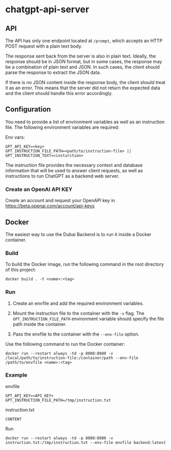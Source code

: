 # chatgpt-api-server

## API

The API has only one endpoint located at `/prompt`, which accepts an HTTP POST request with a plain text body.

The response sent back from the server is also in plain text. Ideally, the response should be in JSON format, but in some cases, the response may be a combination of plain text and JSON. In such cases, the client should parse the response to extract the JSON data.

If there is no JSON content inside the response body, the client should treat it as an error. This means that the server did not return the expected data and the client should handle this error accordingly.

## Configuration

You need to provide a list of environment variables as well as an instruction file.
The following environment variables are required:

Env vars:
```
GPT_API_KEY=<key>
GPT_INSTRUCTION_FILE_PATH=<path/to/instruction-file> || GPT_INSTRUCTION_TEXT=<insturction>
```

The instruction file provides the necessary context and database information that will be used to answer client requests, as well as instructions to run ChatGPT as a backend web server.

### Create an OpenAI API KEY

Create an account and request your OpenAPI key in https://beta.openai.com/account/api-keys

## Docker

The easiest way to use the Dubai Backend is to run it inside a Docker container.

### Build

To build the Docker image, run the following command in the root directory of this project:

```
docker build . -t <name>:<tag>
```

### Run

1. Create an envfile and add the required environment variables.

2. Mount the instruction file to the container with the `-v` flag. The `GPT_INSTRUCTION_FILE_PATH` environment variable should specify the file path inside the container.

3. Pass the envfile to the container with the `--env-file` option.

Use the following command to run the Docker container:
```
docker run --restart always -td -p 8080:8080 -v /local/path/to/instruction-file:/container/path --env-file /path/to/envfile <name>:<tag>
```

### Example

envfile
```
GPT_API_KEY=<API_KEY>
GPT_INSTRUCTION_FILE_PATH=/tmp/instruction.txt
```

instruction.txt
```
CONTENT
```

Run
```
docker run --restart always -td -p 8080:8080 -v instruction.txt:/tmp/instruction.txt --env-file envfile backend:latest
```
